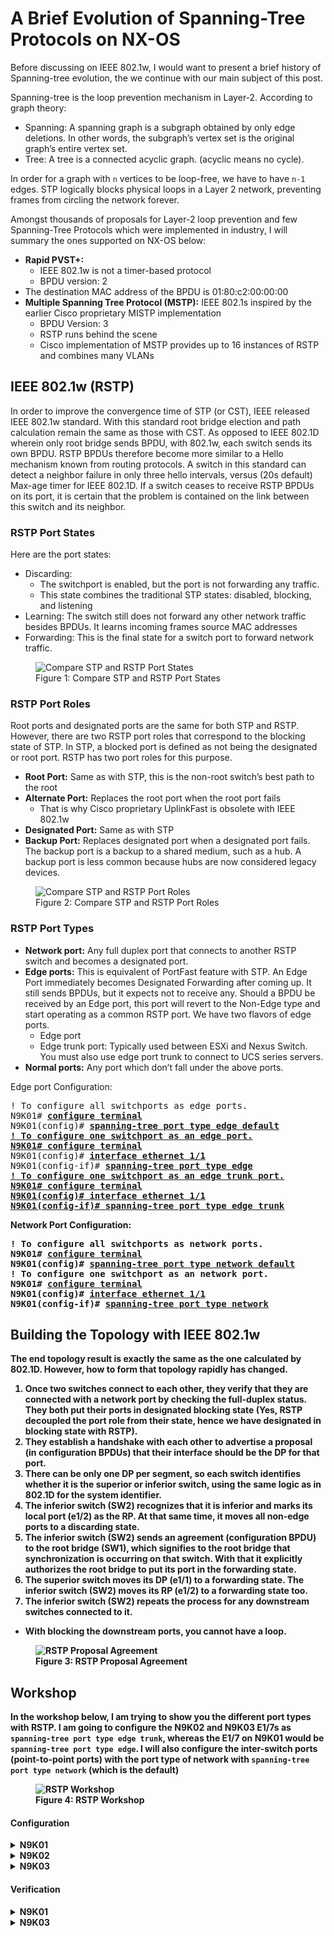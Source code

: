 # A Brief Evolution of Spanning-Tree Protocols on NX-OS

Before discussing on IEEE 802.1w, I would want to present a brief history of Spanning-tree evolution, the we continue with our main subject of this post.

Spanning-tree is the loop prevention mechanism in Layer-2. According to graph theory:

  * Spanning: A spanning graph is a subgraph obtained by only edge deletions. In other words, the subgraph’s vertex set is the original graph’s entire vertex set.
  * Tree: A tree is a connected acyclic graph. (acyclic means no cycle).

In order for a graph with `n` vertices to be loop-free, we have to have `n-1` edges. STP logically blocks physical loops in a Layer 2 network, preventing frames from circling the network forever.

Amongst thousands of proposals for Layer-2 loop prevention and few Spanning-Tree Protocols which were implemented in industry, I will summary the ones supported on NX-OS below:

  * **Rapid PVST+:**
    * IEEE 802.1w is not a timer-based protocol
    * BPDU version: 2
   * The destination MAC address of the BPDU is 01:80:c2:00:00:00
  * **Multiple Spanning Tree Protocol (MSTP):** IEEE 802.1s inspired by the earlier Cisco proprietary MISTP implementation
    * BPDU Version: 3
    * RSTP runs behind the scene
    * Cisco implementation of MSTP provides up to 16 instances of RSTP and combines many VLANs

## IEEE 802.1w (RSTP)

In order to improve the convergence time of STP (or CST), IEEE released IEEE 802.1w standard. With this standard root bridge election and path calculation remain the same as those with CST. As opposed to IEEE 802.1D wherein only root bridge sends BPDU, with 802.1w, each switch sends its own BPDU. RSTP BPDUs therefore become more similar to a Hello mechanism known from routing protocols. A switch in this standard can detect a neighbor failure in only three hello intervals, versus (20s default) Max-age timer for IEEE 802.1D. If a switch ceases to receive RSTP BPDUs on its port, it is certain that the problem is contained on the link between this switch and its neighbor.

### RSTP Port States
Here are the port states:

* Discarding:
  *  The switchport is enabled, but the port is not forwarding any traffic.
  * This state combines the traditional STP states: disabled, blocking, and listening
* Learning: The switch still does not forward any other network traffic besides BPDUs. It learns incoming frames source MAC addresses
* Forwarding: This is the final state for a switch port to forward network traffic.

<figure>
  <img src="https://user-images.githubusercontent.com/31813625/235383468-a48bce44-c193-4a19-8f05-72358a53dabb.png" alt="Compare STP and RSTP Port States">
  <figcaption>Figure 1: Compare STP and RSTP Port States</figcaption>
</figure>

### RSTP Port Roles

Root ports and designated ports are the same for both STP and RSTP. However, there are two RSTP port roles that correspond to the blocking state of STP. In STP, a blocked port is defined as not being the designated or root port. RSTP has two port roles for this purpose.

* **Root Port:** Same as with STP, this is the non-root switch’s best path to the root
* **Alternate Port:** Replaces the root port when the root port fails
  * That is why Cisco proprietary UplinkFast is obsolete with IEEE 802.1w
* **Designated Port:** Same as with STP
* **Backup Port:** Replaces designated port when a designated port fails. The backup port is a backup to a shared medium, such as a hub. A backup port is less common because hubs are now considered legacy devices.

<figure>
  <img src="https://user-images.githubusercontent.com/31813625/235383941-dbbbb622-1252-446e-b6eb-85359902357b.png" alt="Compare STP and RSTP Port Roles">
  <figcaption>Figure 2: Compare STP and RSTP Port Roles</figcaption>
</figure>

### RSTP Port Types

* **Network port:** Any full duplex port that connects to another RSTP switch and becomes a designated port.
* **Edge ports:** This is equivalent of PortFast feature with STP. An Edge Port immediately becomes Designated Forwarding after coming up. It still sends BPDUs, but it expects not to receive any. Should a BPDU be received by an Edge port, this port will revert to the Non-Edge type and start operating as a common RSTP port. We have two flavors of edge ports.
  * Edge port
  * Edge trunk port: Typically used between ESXi and Nexus Switch. You must also use edge port trunk to connect to UCS series servers.
* **Normal ports:** Any port which don’t fall under the above ports.

Edge port Configuration:

<pre>
! To configure all switchports as edge ports.
N9K01# <b><ins>configure terminal</ins></b>
N9K01(config)# <b><ins>spanning-tree port type edge default
! To configure one switchport as an edge port.
N9K01# configure terminal</ins></b>
N9K01(config)# <b><ins>interface ethernet 1/1</ins></b>
N9K01(config-if)# <b><ins>spanning-tree port type edge
! To configure one switchport as an edge trunk port.
N9K01# <b><ins>configure terminal</ins></b>
N9K01(config)# <b><ins>interface ethernet 1/1</ins></b>
N9K01(config-if)# <b><ins>spanning-tree port type edge trunk</ins></b>
</pre>

Network Port Configuration:

<pre>
! To configure all switchports as network ports.
N9K01# <b><ins>configure terminal</ins></b>
N9K01(config)# <b><ins>spanning-tree port type network default</ins></b>
! To configure one switchport as an network port.
N9K01# <b><ins>configure terminal</ins></b>
N9K01(config)# <b><ins>interface ethernet 1/1</ins></b>
N9K01(config-if)# <b><ins>spanning-tree port type network</ins></b>
</pre>

## Building the Topology with IEEE 802.1w

The end topology result is exactly the same as the one calculated by 802.1D. However, how to form that topology rapidly has changed.

1. Once two switches connect to each other, they verify that they are connected with a network port by checking the full-duplex status. They both put their ports in designated blocking state (Yes, RSTP decoupled the port role from their state, hence we have designated in blocking state with RSTP).
2. They establish a handshake with each other to advertise a proposal (in configuration BPDUs) that their interface should be the DP for that port.
3. There can be only one DP per segment, so each switch identifies whether it is the superior or inferior switch, using the same logic as in 802.1D for the system identifier.
4. The inferior switch (SW2) recognizes that it is inferior and marks its local port (e1/2) as the RP. At that same time, it moves all non-edge ports to a discarding state.
5. The inferior switch (SW2) sends an agreement (configuration BPDU) to the root bridge (SW1), which signifies to the root bridge that synchronization is occurring on that switch. With that it explicitly authorizes the root bridge to put its port in the forwarding state.
6. The superior switch moves its DP (e1/1) to a forwarding state. The inferior switch (SW2) moves its RP (e1/2) to a forwarding state too.
7. The inferior switch (SW2) repeats the process for any downstream switches connected to it.
  * With blocking the downstream ports, you cannot have a loop.

<figure>
  <img src="https://user-images.githubusercontent.com/31813625/235383740-731084c2-a0b0-4adc-b123-0894e3537d06.png" alt="RSTP Proposal Agreement">
  <figcaption>Figure 3: RSTP Proposal Agreement</figcaption>
</figure>

## Workshop

In the workshop below, I am trying to show you the different port types with RSTP. I am going to configure the N9K02 and N9K03 E1/7s as `spanning-tree port type edge trunk`, whereas the E1/7 on N9K01 would be `spanning-tree port type edge`. I will also configure the inter-switch ports (point-to-point ports) with the port type of network with `spanning-tree port type network` (which is the default)

<figure>
  <img src="https://user-images.githubusercontent.com/31813625/235383872-c6b30bd6-a8c6-41e4-ade0-df2e1a863287.png" alt="RSTP Workshop">
  <figcaption>Figure 4: RSTP Workshop</figcaption>
</figure>

#### Configuration

<details>
 
<summary>N9K01</summary>

```elixir
  configure terminal
    interface ethernet 1/1-2
      spanning-tree port type network
    switchport mode trunk
    exit
    interface ethernet 1/7
      spanning-tree port type edge
    switchport mode access
    switchport access vlan 100
    exit
```
</details>

<details>

<summary>N9K02</summary>

```elixir
  configure terminal
    interface ethernet 1/1 , ethernet 1/3
      spanning-tree port type network
    switchport mode trunk
    exit
    interface ethernet 1/7
      spanning-tree port type edge trunk
    switchport mode trunk
  exit
```
</details>

<details>

<summary>N9K03</summary>

```elixir
  configure terminal
    interface ethernet 1/2 , ethernet 1/3
      spanning-tree port type network
    switchport mode trunk
    exit
    interface ethernet 1/7
      spanning-tree port type edge trunk
    switchport mode trunk
    exit
```
</details>

#### Verification

<details>

<summary>N9K01</summary>

```elixir
N9K01(config)# show interface ethernet 1/1 switchport
Name: Ethernet1/1
  Switchport: Enabled
  Switchport Monitor: Not enabled
  Switchport Isolated : Not enabled
  Switchport Block Multicast: Not enabled
  Switchport Block Unicast: Not enabled
  Operational Mode: trunk
  Access Mode VLAN: 1 (default)
  Trunking Native Mode VLAN: 1 (default)
  Trunking VLANs Allowed: 1-4094
  Voice VLAN: none


N9K01(config)# show interface ethernet 1/7 switchport
Name: Ethernet1/7
  Switchport: Enabled
  Switchport Monitor: Not enabled
  Switchport Isolated : Not enabled
  Switchport Block Multicast: Not enabled
  Switchport Block Unicast: Not enabled
  Operational Mode: access
  Access Mode VLAN: 100 (VLAN0100)
  Trunking Native Mode VLAN: 1 (default)
  Trunking VLANs Allowed: 1-4094
  Voice VLAN: none
```
</details>

<details>

<summary>N9K03</summary>

```elixir
N9K03(config)# show interface ethernet 1/7 switchport
Name: Ethernet1/7
  Switchport: Enabled
  Switchport Monitor: Not enabled
  Switchport Isolated : Not enabled
  Switchport Block Multicast: Not enabled
  Switchport Block Unicast: Not enabled
  Operational Mode: trunk
  Access Mode VLAN: 1 (default)
  Trunking Native Mode VLAN: 1 (default)
  Trunking VLANs Allowed: 1-4094
  Voice VLAN: none
```
</details>